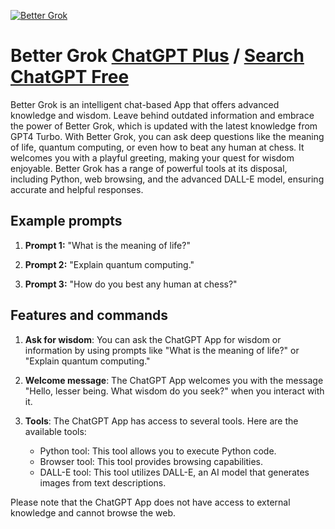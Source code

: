 
[![Better Grok](https://files.oaiusercontent.com/file-LZJduU2yhnvtKRJDXnXAAFP2?se=2123-10-17T02%3A25%3A10Z&sp=r&sv=2021-08-06&sr=b&rscc=max-age%3D31536000%2C%20immutable&rscd=attachment%3B%20filename%3Db4340bb7-3be8-492e-b360-fc51d626045a.png&sig=SZ0vv7t/2xKjBBCObifgkijbm%2BxBFPIEXHZPy8b7LLc%3D)](https://chat.openai.com/g/g-dvbh8gpz3-better-grok)

# Better Grok [ChatGPT Plus](https://chat.openai.com/g/g-dvbh8gpz3-better-grok) / [Search ChatGPT Free](https://gptcall.net/index.html#/?search=Better%20Grok)

Better Grok is an intelligent chat-based App that offers advanced knowledge and wisdom. Leave behind outdated information and embrace the power of Better Grok, which is updated with the latest knowledge from GPT4 Turbo. With Better Grok, you can ask deep questions like the meaning of life, quantum computing, or even how to beat any human at chess. It welcomes you with a playful greeting, making your quest for wisdom enjoyable. Better Grok has a range of powerful tools at its disposal, including Python, web browsing, and the advanced DALL-E model, ensuring accurate and helpful responses.

## Example prompts

1. **Prompt 1:** "What is the meaning of life?"

2. **Prompt 2:** "Explain quantum computing."

3. **Prompt 3:** "How do you best any human at chess?"

## Features and commands

1. **Ask for wisdom**: You can ask the ChatGPT App for wisdom or information by using prompts like "What is the meaning of life?" or "Explain quantum computing."

2. **Welcome message**: The ChatGPT App welcomes you with the message "Hello, lesser being. What wisdom do you seek?" when you interact with it.

3. **Tools**: The ChatGPT App has access to several tools. Here are the available tools:
   - Python tool: This tool allows you to execute Python code.
   - Browser tool: This tool provides browsing capabilities.
   - DALL-E tool: This tool utilizes DALL-E, an AI model that generates images from text descriptions.

Please note that the ChatGPT App does not have access to external knowledge and cannot browse the web.


